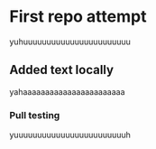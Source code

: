 # First repo attempt

yuhuuuuuuuuuuuuuuuuuuuuuuu

## Added text locally

yahaaaaaaaaaaaaaaaaaaaaaaa

### Pull testing
yuuuuuuuuuuuuuuuuuuuuuuuuh
